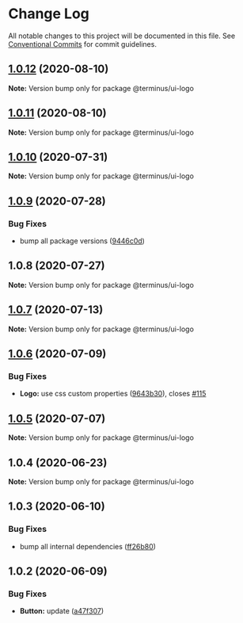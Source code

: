 # Change Log

All notable changes to this project will be documented in this file.
See [Conventional Commits](https://conventionalcommits.org) for commit guidelines.

## [1.0.12](https://github.com/GetTerminus/terminus-oss/compare/@terminus/ui-logo@1.0.11...@terminus/ui-logo@1.0.12) (2020-08-10)

**Note:** Version bump only for package @terminus/ui-logo

## [1.0.11](https://github.com/GetTerminus/terminus-oss/compare/@terminus/ui-logo@1.0.10...@terminus/ui-logo@1.0.11) (2020-08-10)

**Note:** Version bump only for package @terminus/ui-logo

## [1.0.10](https://github.com/GetTerminus/terminus-oss/compare/@terminus/ui-logo@1.0.9...@terminus/ui-logo@1.0.10) (2020-07-31)

**Note:** Version bump only for package @terminus/ui-logo

## [1.0.9](https://github.com/GetTerminus/terminus-oss/compare/@terminus/ui-logo@1.0.8...@terminus/ui-logo@1.0.9) (2020-07-28)

### Bug Fixes

* bump all package versions ([9446c0d](https://github.com/GetTerminus/terminus-oss/commit/9446c0d5cde3bd693cfba7cabbfd2db443a47b00))

## 1.0.8 (2020-07-27)

**Note:** Version bump only for package @terminus/ui-logo

## [1.0.7](https://github.com/GetTerminus/terminus-oss/compare/@terminus/ui-logo@1.0.6...@terminus/ui-logo@1.0.7) (2020-07-13)

**Note:** Version bump only for package @terminus/ui-logo

## [1.0.6](https://github.com/GetTerminus/terminus-oss/compare/@terminus/ui-logo@1.0.5...@terminus/ui-logo@1.0.6) (2020-07-09)

### Bug Fixes

* **Logo:** use css custom properties ([9643b30](https://github.com/GetTerminus/terminus-oss/commit/9643b301cdb1ef7dd1b392e533804bc616b663a0)), closes [#115](https://github.com/GetTerminus/terminus-oss/issues/115)

## [1.0.5](https://github.com/GetTerminus/terminus-oss/compare/@terminus/ui-logo@1.0.4...@terminus/ui-logo@1.0.5) (2020-07-07)

**Note:** Version bump only for package @terminus/ui-logo

## 1.0.4 (2020-06-23)

**Note:** Version bump only for package @terminus/ui-logo

## 1.0.3 (2020-06-10)

### Bug Fixes

* bump all internal dependencies ([ff26b80](https://github.com/GetTerminus/terminus-oss/commit/ff26b806bb599401f006996be5b567a378e68ef3))

## 1.0.2 (2020-06-09)

### Bug Fixes

* **Button:** update ([a47f307](https://github.com/GetTerminus/terminus-oss/commit/a47f30757b9216d6ee76788c117e76eacf5289e5))
